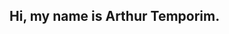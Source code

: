 ## Hi, my name is Arthur Temporim.
<!--
[![Linkedin](https://img.shields.io/badge/-Arthur_Diniz-blue?style=flat-square&logo=Linkedin&logoColor=white&link=https://www.linkedin.com/in/arthurbdiniz/)](https://www.linkedin.com/in/arthurbdiniz/)

<a href="https://github.com/arthurbdiniz">
  <img align="left" height='150px' src="https://github-readme-stats.vercel.app/api/top-langs/?username=arthurbdiniz&hide=jupyter%20notebook,html&layout=compact&theme=algolia" />
</a>

<a href="https://github.com/arthurbdiniz">
  <img align="left"  height='150px' src="https://github-readme-stats.vercel.app/api?username=arthurbdiniz&show_icons=true&theme=algolia" />
</a>
-->
